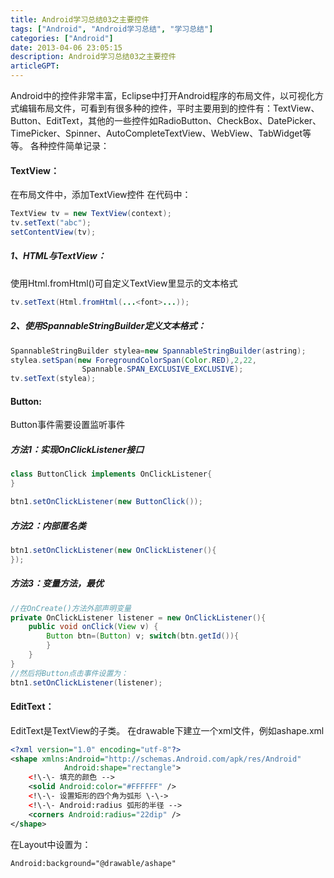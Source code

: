 ```yaml
---
title: Android学习总结03之主要控件
tags: ["Android", "Android学习总结", "学习总结"]
categories: ["Android"]
date: 2013-04-06 23:05:15
description: Android学习总结03之主要控件
articleGPT:
---
```


Android中的控件非常丰富，Eclipse中打开Android程序的布局文件，以可视化方式编辑布局文件，可看到有很多种的控件，平时主要用到的控件有：TextView、Button、EditText，其他的一些控件如RadioButton、CheckBox、DatePicker、TimePicker、Spinner、AutoCompleteTextView、WebView、TabWidget等等。
各种控件简单记录：

#### TextView：

在布局文件中，添加TextView控件 在代码中：

```java
TextView tv = new TextView(context);
tv.setText("abc");
setContentView(tv);
```

##### 1、HTML与TextView：

使用Html.fromHtml()可自定义TextView里显示的文本格式

```java
tv.setText(Html.fromHtml(...<font>...));
```

##### 2、使用SpannableStringBuilder定义文本格式：

```java
SpannableStringBuilder stylea=new SpannableStringBuilder(astring);
stylea.setSpan(new ForegroundColorSpan(Color.RED),2,22,
                Spannable.SPAN_EXCLUSIVE_EXCLUSIVE);
tv.setText(stylea);
```

#### Button:

Button事件需要设置监听事件

##### 方法1：实现OnClickListener接口

```java
class ButtonClick implements OnClickListener{
}

btn1.setOnClickListener(new ButtonClick());
```

##### 方法2：内部匿名类

```java
btn1.setOnClickListener(new OnClickListener(){
});
```

##### 方法3：变量方法，最优

```java
//在OnCreate()方法外部声明变量
private OnClickListener listener = new OnClickListener(){
    public void onClick(View v) {
        Button btn=(Button) v; switch(btn.getId()){
        }
    }
}
//然后将Button点击事件设置为：
btn1.setOnClickListener(listener);
```

#### EditText：

EditText是TextView的子类。 在drawable下建立一个xml文件，例如ashape.xml

```xml
<?xml version="1.0" encoding="utf-8"?>
<shape xmlns:Android="http://schemas.Android.com/apk/res/Android"
            Android:shape="rectangle">
    <!\-\- 填充的颜色 -->
    <solid Android:color="#FFFFFF" />
    <!\-\- 设置矩形的四个角为弧形 \-\->
    <!\-\- Android:radius 弧形的半径 -->
    <corners Android:radius="22dip" />
</shape>
```

在Layout中设置为：

```
Android:background="@drawable/ashape"
```
